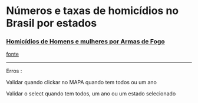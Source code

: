 # Números e taxas de homicídios no Brasil por estados 


### [Homicídios de Homens e mulheres  por Armas de Fogo	](https://franciscowallison.github.io/ipea_atlas_violencia/)

[fonte](https://www.ipea.gov.br/atlasviolencia/filtros-series/1/homicidios)


_____________________________________________________________________________
Erros :

Validar quando clickar no MAPA
quando tem todos ou um ano

Validar o select quando 
tem todos, um ano ou um estado selecionado
